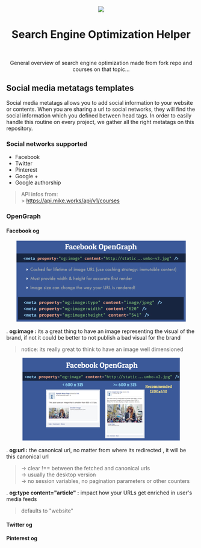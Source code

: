 <div align="center">

<img src="https://img.icons8.com/cotton/64/000000/seo-text.png"/>

<br />

<h1>Search Engine Optimization Helper</h1>

<br />

<p>General overview of search engine optimization made from fork repo and courses on that topic...</p>

</div>

## Social media metatags templates

Social media metatags allows you to add social information to your website or contents.
When you are sharing a url to social networks, they will find the social information which you defined between head tags.
In order to easily handle this routine on every project, we gather all the right metatags on this repository.

### Social networks supported

- Facebook
- Twitter
- Pinterest
- Google +
- Google authorship

> API infos from: <br/> > https://api.mike.works/api/v1/courses

### OpenGraph

#### Facebook og

<div align="center">

<img src="./img/fb-og-image.jpg"/>

</div>

. **og:image :** its a great thing to have an image representing the visual of the brand, if not it could be better to not publish a bad visual for the brand

> notice: its really great to think to have an image well
> dimensioned

<div align="center">

<img src="./img/fb-og-image-example.jpg"/>

</div>

. **og:url :** the canonical url, no matter from where its redirected , it will be this canonical url

> -> clear !== between the fetched and canonical urls
> </br> -> usually the desktop version
> </br> -> no session variables, no pagination parameters or other counters

. **og:type content="article" :** impact how your URLs get enriched in user's media feeds

> defaults to "website"

#### Twitter og

#### Pinterest og
